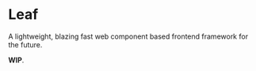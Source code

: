 # Leaf

A lightweight, blazing fast web component based frontend framework for the future.

**WIP**.
